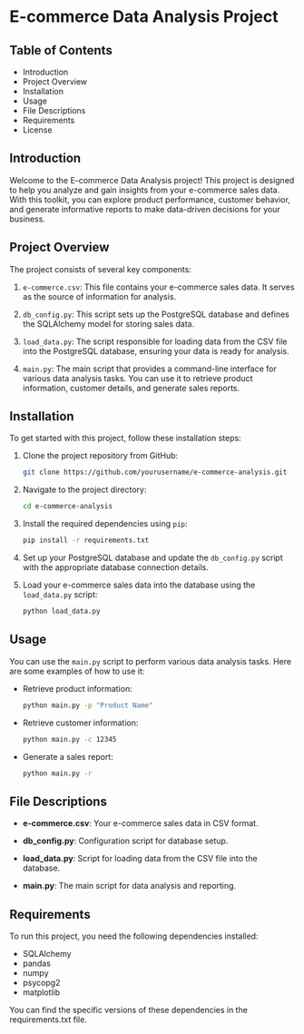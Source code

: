 # E-commerce Data Analysis Project

## Table of Contents
* Introduction
* Project Overview
* Installation
* Usage
* File Descriptions
* Requirements
* License

## Introduction
Welcome to the E-commerce Data Analysis project! This project is designed to help you analyze and gain insights from your e-commerce sales data. With this toolkit, you can explore product performance, customer behavior, and generate informative reports to make data-driven decisions for your business.

## Project Overview
The project consists of several key components:

1. `e-commerce.csv`: This file contains your e-commerce sales data. It serves as the source of information for analysis.

2. `db_config.py`: This script sets up the PostgreSQL database and defines the SQLAlchemy model for storing sales data.

3. `load_data.py`: The script responsible for loading data from the CSV file into the PostgreSQL database, ensuring your data is ready for analysis.

4. `main.py`: The main script that provides a command-line interface for various data analysis tasks. You can use it to retrieve product information, customer details, and generate sales reports.

## Installation
To get started with this project, follow these installation steps:

1. Clone the project repository from GitHub:
    ```bash
    git clone https://github.com/yourusername/e-commerce-analysis.git

2. Navigate to the project directory:

    ```bash
    cd e-commerce-analysis

3. Install the required dependencies using `pip`:

    ```bash
    pip install -r requirements.txt

4. Set up your PostgreSQL database and update the `db_config.py` script with the appropriate database connection details.

5. Load your e-commerce sales data into the database using the `load_data.py` script:

    ```bash
    python load_data.py

## Usage
You can use the `main.py` script to perform various data analysis tasks. Here are some examples of how to use it:

* Retrieve product information:

    ```bash
    python main.py -p "Product Name"

* Retrieve customer information:

    ```bash
    python main.py -c 12345

* Generate a sales report:

    ```bash
    python main.py -r

## File Descriptions

* **e-commerce.csv**: Your e-commerce sales data in CSV format.

* **db_config.py**: Configuration script for database setup.

* **load_data.py**: Script for loading data from the CSV file into the database.

* **main.py**: The main script for data analysis and reporting.

## Requirements
To run this project, you need the following dependencies installed:

* SQLAlchemy
* pandas
* numpy
* psycopg2
* matplotlib

You can find the specific versions of these dependencies in the requirements.txt file.